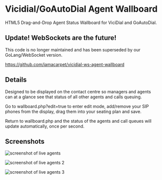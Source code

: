 # Vicidial/GoAutoDial Agent Wallboard

HTML5 Drag-and-Drop Agent Status Wallboard for ViciDial and GoAutoDial.

## Update! WebSockets are the future!

This code is no longer maintained and has been superseded by our GoLang/WebSocket version.

https://github.com/iamacarpet/vicidial-ws-agent-wallboard

## Details

Designed to be displayed on the contact centre so managers and agents can at a glance see that status of all other agents and calls queuing.

Go to wallboard.php?edit=true to enter edit mode, add/remove your SIP phones from the display, drag them into your seating plan and save.

Return to wallboard.php and the status of the agents and call queues will update automatically, once per second.

## Screenshots

![screenshot of live agents](https://raw.github.com/infitialis/vicidial-agent-wallboard/master/support/screenshots/screenshot-1.png)

![screenshot of live agents 2](https://raw.github.com/infitialis/vicidial-agent-wallboard/master/support/screenshots/screenshot-2.png)

![screenshot of live agents 3](https://raw.github.com/infitialis/vicidial-agent-wallboard/master/support/screenshots/screenshot-3.png)
